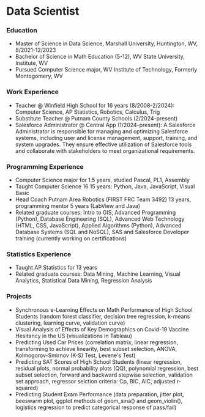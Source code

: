 # Data Scientist

### Education
- Master of Science in Data Science,
Marshall University, Huntington, WV,
8/2021-12/2023
- Bachelor of Science in Math Education (5-12),
WV State University, Institute, WV
- Pursued Computer Science major,
WV Institute of Technology, 
Formerly Montogomery, WV

### Work Experience
- Teacher @ Winfield High School for 16 years (8/2008-2/2024): Computer Science, AP Statistics, 
Robotics, Calculus, Trig
- Substitute Teacher @ Putnam County Schools (2/2024-present)
- Salesforce Administrator @ Central App (1/2024-present): A Salesforce Administrator is responsible for 
managing and optimizing Salesforce systems, including user and license management, support, training, 
and system upgrades. They ensure effective utilization of Salesforce tools and collaborate with 
stakeholders to meet organizational requirements.


### Programming Experience
- Computer Science major for 1.5 years, studied Pascal, PL1, Assembly
- Taught Computer Science 16 15 years: Python, Java, JavaScript, Visual Basic
- Head Coach Putnam Area Robotics (FIRST FRC Team 3492) 13 years, programming mentor 5 years (LabView and Java)
- Related graduate courses: Intro to GIS, Advanced Programming (Python), Database Engineering (SQL),
Advanced Web Technology (HTML, CSS, JavaScript), Applied Algorithms (Python), Advanced Database Systems (SQL and NoSQL),
SAS and Salesforce Developer training (currently working on certifications)

### Statistics Experience
- Taught AP Statistics for 13 years
- Related graduate courses: Data Mining, Machine Learning, Visual Analytics, Statistical Data Mining, Regression Analysis

### Projects
- Synchronous e-Learning Effects on Math Performance of High School Students (random forest classifier, decision tree regression, k-means clustering, learning curve, validation curve)
- Visual Analysis of Effects of Key Demographics on Covid-19 Vaccine Hesitancy in the US (visualizations in Tableau)
- Predicting Used Car Prices (correlation matrix, linear regression, transforming to achieve linearity, best subset selection, ANOVA, Kolmogorov-Smirnov (K-S) Test, Levene's Test)
- Predicting SAT Scores of High School Students (linear regression, residual plots, normal probability plots (QQ), polynomial regression, best subset selection, forward and backward stepwise selection, validation set approach, regressor selction criteria: Cp, BIC, AIC, adjusted r-squared)
- Predicting Student Exam Performance (data preparation, jitter plot, beeswarm plot, ggplot methods of geom_sina() and geom_violin(), logistics regression to predict categorical response of pass/fail)




